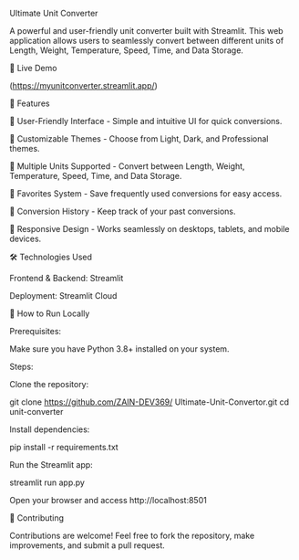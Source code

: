Ultimate Unit Converter

A powerful and user-friendly unit converter built with Streamlit. This web application allows users to seamlessly convert between different units of Length, Weight, Temperature, Speed, Time, and Data Storage.

🚀 Live Demo

(https://myunitconverter.streamlit.app/)

📌 Features

🌟 User-Friendly Interface - Simple and intuitive UI for quick conversions.

🎨 Customizable Themes - Choose from Light, Dark, and Professional themes.

📏 Multiple Units Supported - Convert between Length, Weight, Temperature, Speed, Time, and Data Storage.

🔖 Favorites System - Save frequently used conversions for easy access.

📜 Conversion History - Keep track of your past conversions.

📱 Responsive Design - Works seamlessly on desktops, tablets, and mobile devices.

🛠️ Technologies Used

Frontend & Backend: Streamlit

Deployment: Streamlit Cloud

📌 How to Run Locally

Prerequisites:

Make sure you have Python 3.8+ installed on your system.

Steps:

Clone the repository:

git clone https://github.com/ZAIN-DEV369/
Ultimate-Unit-Convertor.git
cd unit-converter

Install dependencies:

pip install -r requirements.txt

Run the Streamlit app:

streamlit run app.py

Open your browser and access http://localhost:8501

🤝 Contributing

Contributions are welcome! Feel free to fork the repository, make improvements, and submit a pull request.
